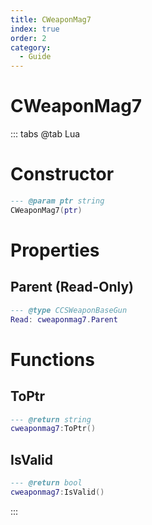 ```yaml
---
title: CWeaponMag7
index: true
order: 2
category:
  - Guide
---
```


# CWeaponMag7

::: tabs
@tab Lua
# Constructor
```lua
--- @param ptr string
CWeaponMag7(ptr)
```
# Properties
## Parent (Read-Only)
```lua
--- @type CCSWeaponBaseGun
Read: cweaponmag7.Parent
```
# Functions
## ToPtr
```lua
--- @return string
cweaponmag7:ToPtr()
```
## IsValid
```lua
--- @return bool
cweaponmag7:IsValid()
```

:::